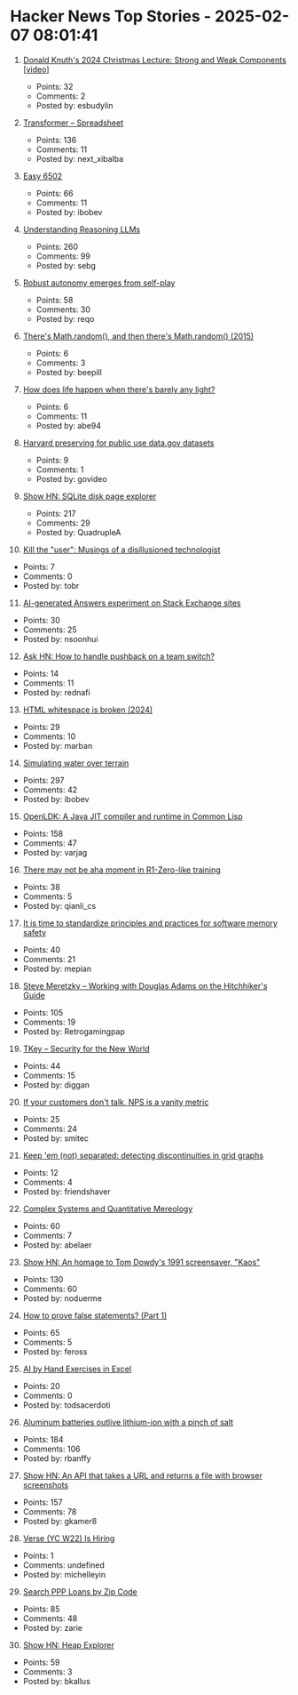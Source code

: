 # Hacker News Top Stories - 2025-02-07 08:01:41

1. [Donald Knuth's 2024 Christmas Lecture: Strong and Weak Components [video]](https://www.youtube.com/watch?v=Hi8r_63LGyg)
   - Points: 32
   - Comments: 2
   - Posted by: esbudylin

2. [Transformer – Spreadsheet](https://www.byhand.ai/p/transformer-spreadsheet)
   - Points: 136
   - Comments: 11
   - Posted by: next_xibalba

3. [Easy 6502](https://skilldrick.github.io/easy6502/)
   - Points: 66
   - Comments: 11
   - Posted by: ibobev

4. [Understanding Reasoning LLMs](https://magazine.sebastianraschka.com/p/understanding-reasoning-llms)
   - Points: 260
   - Comments: 99
   - Posted by: sebg

5. [Robust autonomy emerges from self-play](https://arxiv.org/abs/2502.03349)
   - Points: 58
   - Comments: 30
   - Posted by: reqo

6. [There's Math.random(), and then there's Math.random() (2015)](https://v8.dev/blog/math-random)
   - Points: 6
   - Comments: 3
   - Posted by: beepill

7. [How does life happen when there's barely any light?](https://www.quantamagazine.org/how-does-life-happen-when-theres-barely-any-light-20250129/)
   - Points: 6
   - Comments: 11
   - Posted by: abe94

8. [Harvard preserving for public use data.gov datasets](https://lil.law.harvard.edu/blog/2025/02/06/announcing-data-gov-archive/)
   - Points: 9
   - Comments: 1
   - Posted by: govideo

9. [Show HN: SQLite disk page explorer](https://github.com/QuadrupleA/sqlite-page-explorer)
   - Points: 217
   - Comments: 29
   - Posted by: QuadrupleA

10. [Kill the "user": Musings of a disillusioned technologist](https://www.pastagang.cc/blog/kill-the-user/)
   - Points: 7
   - Comments: 0
   - Posted by: tobr

11. [AI-generated Answers experiment on Stack Exchange sites](https://meta.stackexchange.com/questions/406307/ai-generated-answers-experiment-on-stack-exchange-sites-that-volunteered-to-part)
   - Points: 30
   - Comments: 25
   - Posted by: nsoonhui

12. [Ask HN: How to handle pushback on a team switch?](undefined)
   - Points: 14
   - Comments: 11
   - Posted by: rednafi

13. [HTML whitespace is broken (2024)](https://blog.dwac.dev/posts/html-whitespace/)
   - Points: 29
   - Comments: 10
   - Posted by: marban

14. [Simulating water over terrain](https://lisyarus.github.io/blog/posts/simulating-water-over-terrain.html)
   - Points: 297
   - Comments: 42
   - Posted by: ibobev

15. [OpenLDK: A Java JIT compiler and runtime in Common Lisp](https://github.com/atgreen/openldk)
   - Points: 158
   - Comments: 47
   - Posted by: varjag

16. [There may not be aha moment in R1-Zero-like training](https://oatllm.notion.site/oat-zero)
   - Points: 38
   - Comments: 5
   - Posted by: qianli_cs

17. [It is time to standardize principles and practices for software memory safety](https://cacm.acm.org/opinion/it-is-time-to-standardize-principles-and-practices-for-software-memory-safety/)
   - Points: 40
   - Comments: 21
   - Posted by: mepian

18. [Steve Meretzky – Working with Douglas Adams on the Hitchhiker's Guide](https://spillhistorie.no/qa-with-game-designer-steve-meretzky/)
   - Points: 105
   - Comments: 19
   - Posted by: Retrogamingpap

19. [TKey – Security for the New World](https://tillitis.se/products/tkey/)
   - Points: 44
   - Comments: 15
   - Posted by: diggan

20. [If your customers don't talk, NPS is a vanity metric](https://www.elliotcsmith.com/if-your-customers-dont-talk-nps-is-a-vanity-metric/)
   - Points: 25
   - Comments: 24
   - Posted by: smitec

21. [Keep 'em (not) separated: detecting discontinuities in grid graphs](https://www.holm.dog/2025/02/keep-em-not-separated-detecting.html)
   - Points: 12
   - Comments: 4
   - Posted by: friendshaver

22. [Complex Systems and Quantitative Mereology](https://abeljansma.nl/2025/01/28/mereoPhysics.html)
   - Points: 60
   - Comments: 7
   - Posted by: abelaer

23. [Show HN: An homage to Tom Dowdy's 1991 screensaver, "Kaos"](https://thestrikeagency.com/kaos/)
   - Points: 130
   - Comments: 60
   - Posted by: noduerme

24. [How to prove false statements? (Part 1)](https://blog.cryptographyengineering.com/2025/02/04/how-to-prove-false-statements-part-1/)
   - Points: 65
   - Comments: 5
   - Posted by: feross

25. [AI by Hand Exercises in Excel](https://github.com/ImagineAILab/ai-by-hand-excel)
   - Points: 20
   - Comments: 0
   - Posted by: todsacerdoti

26. [Aluminum batteries outlive lithium-ion with a pinch of salt](https://spectrum.ieee.org/aluminum-battery)
   - Points: 184
   - Comments: 106
   - Posted by: rbanffy

27. [Show HN: An API that takes a URL and returns a file with browser screenshots](https://github.com/US-Artificial-Intelligence/scraper)
   - Points: 157
   - Comments: 78
   - Posted by: gkamer8

28. [Verse (YC W22) Is Hiring](undefined)
   - Points: 1
   - Comments: undefined
   - Posted by: michelleyin

29. [Search PPP Loans by Zip Code](https://ppploanmap.com/)
   - Points: 85
   - Comments: 48
   - Posted by: zarie

30. [Show HN: Heap Explorer](https://github.com/heap-exploitation/heap-explorer)
   - Points: 59
   - Comments: 3
   - Posted by: bkallus

